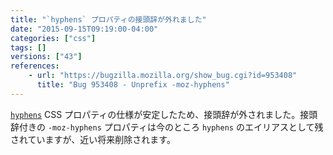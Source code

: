 ```yaml
---
title: "`hyphens` プロパティの接頭辞が外れました"
date: "2015-09-15T09:19:00-04:00"
categories: ["css"]
tags: []
versions: ["43"]
references:
    - url: "https://bugzilla.mozilla.org/show_bug.cgi?id=953408"
      title: "Bug 953408 - Unprefix -moz-hyphens"
---
```

[`hyphens`](https://developer.mozilla.org/docs/Web/CSS/hyphens) CSS プロパティの仕様が安定したため、接頭辞が外されました。接頭辞付きの `-moz-hyphens` プロパティは今のところ `hyphens` のエイリアスとして残されていますが、近い将来削除されます。

